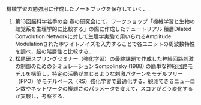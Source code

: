 機械学習の勉強用に作成したノートブックを保存していく．
1. 第13回脳科学若手の会 春の研究会にて，ワークショップ「機械学習と生物の聴覚系を生理学的に比較する」の際に作成したチュートリアル
   積層Dilated Convolution Networkに対して生理学実験で用いられるAmplitude Modulationされたホワイトノイズを入力することで各ユニットの周波数特性を調べ，脳の階層性と比較する．
2. 松尾研スプリングセミナー（強化学習）の最終課題で作成した神経回路刺激の制御のためのシミュレーション
   Sompolinsky (1988) の簡単な神経回路モデルを構築し，特定の活動が生じるような刺激パターンをモデルフリー（PPO）やモデルベース（RS）強化学習で最適化する．観測できるニューロン数やネットワークの複雑さのパラメータを変えて，スコアがどう変化するか実験し，考察する．

